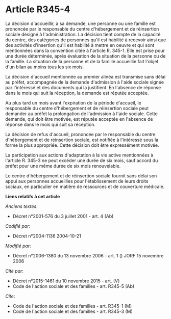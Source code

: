 # Article R345-4

La décision d'accueillir, à sa demande, une personne ou une famille est prononcée par le responsable du centre d'hébergement
et de réinsertion sociale désigné à l'administration. La décision tient compte de la capacité du centre, des catégories de
personnes qu'il est habilité à recevoir ainsi que des activités d'insertion qu'il est habilité à mettre en oeuvre et qui sont
mentionnées dans la convention citée à l'article R. 345-1. Elle est prise pour une durée déterminée, après évaluation de la
situation de la personne ou de la famille. La situation de la personne et de la famille accueillie fait l'objet d'un bilan au
moins tous les six mois.

La décision d'accueil mentionnée au premier alinéa est transmise sans délai au préfet, accompagnée de la demande d'admission
à l'aide sociale signée par l'intéressé et des documents qui la justifient. En l'absence de réponse dans le mois qui suit la
réception, la demande est réputée acceptée.

Au plus tard un mois avant l'expiration de la période d'accueil, le responsable du centre d'hébergement et de réinsertion
sociale peut demander au préfet la prolongation de l'admission à l'aide sociale. Cette demande, qui doit être motivée, est
réputée acceptée en l'absence de réponse dans le mois qui suit sa réception.

La décision de refus d'accueil, prononcée par le responsable du centre d'hébergement et de réinsertion sociale, est notifiée
à l'intéressé sous la forme la plus appropriée. Cette décision doit être expressément motivée.

La participation aux actions d'adaptation à la vie active mentionnées à l'article R. 345-3 ne peut excéder une durée de six
mois, sauf accord du préfet pour une même durée de six mois renouvelable.

Le centre d'hébergement et de réinsertion sociale fournit sans délai son appui aux personnes accueillies pour l'établissement
de leurs droits sociaux, en particulier en matière de ressources et de couverture médicale.

**Liens relatifs à cet article**

_Anciens textes_:

  - Décret n°2001-576 du 3 juillet 2001 - art. 4 (Ab)

_Codifié par_:

  - Décret n°2004-1136 2004-10-21

_Modifié par_:

  - Décret n°2006-1380 du 13 novembre 2006 - art. 1 () JORF 15 novembre 2006

_Cité par_:

  - Décret n°2015-1461 du 10 novembre 2015 - art. (V)
  - Code de l'action sociale et des familles - art. R345-5 (Ab)

_Cite_:

  - Code de l'action sociale et des familles - art. R345-1 (M)
  - Code de l'action sociale et des familles - art. R345-3 (M)
